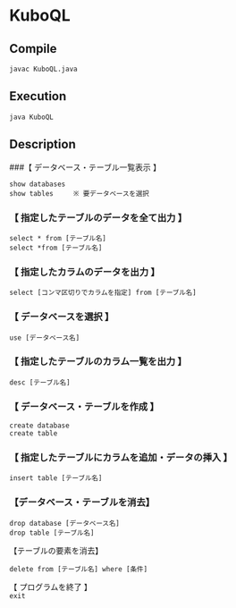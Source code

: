 # KuboQL

## Compile
`javac KuboQL.java`

## Execution
`java KuboQL`

## Description
###【 データベース・テーブル一覧表示 】<br>

`show databases`<br>
`show tables     ※ 要データベースを選択`<br>


### 【 指定したテーブルのデータを全て出力 】<br>

`select * from [テーブル名]`<br>
`select *from [テーブル名]`<br>


### 【 指定したカラムのデータを出力 】<br>

`select [コンマ区切りでカラムを指定] from [テーブル名]`<br>


### 【 データベースを選択 】<br>

`use [データベース名]`<br>


### 【 指定したテーブルのカラム一覧を出力 】<br>

`desc [テーブル名]`<br>


### 【 データベース・テーブルを作成 】<br>

`create database`<br>
`create table`<br>


### 【 指定したテーブルにカラムを追加・データの挿入 】<br>

`insert table [テーブル名]`<br>


### 【データベース・テーブルを消去】<br>

`drop database [データベース名]`<br>
`drop table [テーブル名]`<br>


【テーブルの要素を消去】<br>

`delete from [テーブル名] where [条件]`<br>


【 プログラムを終了 】<br>
`exit`
